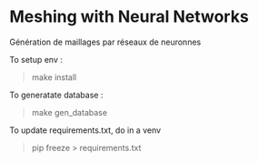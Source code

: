 # Meshing with Neural Networks
Génération de maillages par réseaux de neuronnes


To setup env : 
>make install 

To generatate database :
>make gen_database

To update requirements.txt, do in a venv 
>pip freeze > requirements.txt